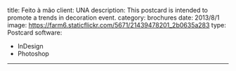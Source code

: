 title: Feito à mão
client: UNA
description: This postcard is intended to promote a trends in decoration event.
category: brochures
date: 2013/8/1
image: https://farm6.staticflickr.com/5671/21439478201_2b0635a283
type: Postcard
software:
- InDesign
- Photoshop
---
